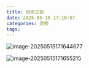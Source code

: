 ```yaml
---
title: 创世之前
date: 2025-05-15 17:10:57
categories: 灵修
tags:
---
```


![image-20250515171644677](https://r2.xiaolianggg.sbs/2025/05/86656d8e32edc93013f695da2c21ba9f.png)

![image-20250515171655215](https://r2.xiaolianggg.sbs/2025/05/6d322d7123dd04f660414f77235c8d5d.png)